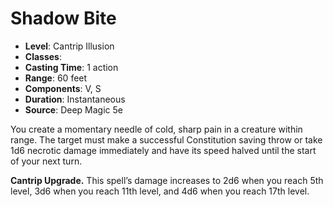 # Shadow Bite

- **Level**: Cantrip Illusion
- **Classes**: 
- **Casting Time**: 1 action
- **Range**: 60 feet
- **Components**: V, S
- **Duration**: Instantaneous
- **Source**: Deep Magic 5e

You create a momentary needle of cold, sharp pain in a creature within range. The target must make a successful Constitution saving throw or take 1d6 necrotic damage immediately and have its speed halved until the start of your next turn.

**Cantrip Upgrade.** This spell’s damage increases to 2d6 when you reach 5th level, 3d6 when you reach 11th level, and 4d6 when you reach 17th level.
